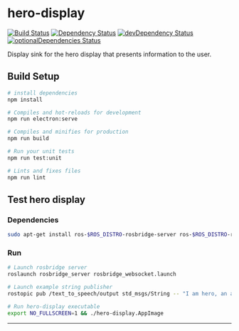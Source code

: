 # hero-display
[![Build Status][travis-image]][travis-url] [![Dependency Status][daviddm-image]][daviddm-url] [![devDependency Status][daviddm-image-dev]][daviddm-url-dev] [![optionalDependencies Status][daviddm-image-optional]][daviddm-url-optional]


Display sink for the hero display that presents information to the user.

## Build Setup

```bash
# install dependencies
npm install

# Compiles and hot-reloads for development
npm run electron:serve

# Compiles and minifies for production
npm run build

# Run your unit tests
npm run test:unit

# Lints and fixes files
npm run lint
```

## Test hero display

### Dependencies

```bash
sudo apt-get install ros-$ROS_DISTRO-rosbridge-server ros-$ROS_DISTRO-rostopic
```

### Run

```bash
# Launch rosbridge server
roslaunch rosbridge_server rosbridge_websocket.launch

# Launch example string publisher
rostopic pub /text_to_speech/output std_msgs/String -- "I am hero, an awesome robot!"

# Run hero-display executable
export NO_FULLSCREEN=1 && ./hero-display.AppImage
```

---

[travis-image]: https://travis-ci.com/tue-robotics/hero-display.svg?branch=master
[travis-url]: https://travis-ci.com/tue-robotics/hero-display

[daviddm-image]: https://david-dm.org/tue-robotics/hero-display/status.svg
[daviddm-url]: https://david-dm.org/tue-robotics/hero-display
[daviddm-image-dev]: https://david-dm.org/tue-robotics/hero-display/dev-status.svg
[daviddm-url-dev]: https://david-dm.org/tue-robotics/hero-display?type=dev
[daviddm-image-optional]: https://david-dm.org/tue-robotics/hero-display/optional-status.svg
[daviddm-url-optional]: https://david-dm.org/tue-robotics/hero-display?type=optional
